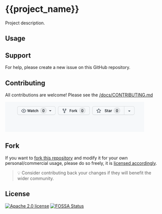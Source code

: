 # {{project_name}}

Project description.

## Usage

## Support

For help, please create a new issue on this GitHub repository.

## Contributing

All contributions are welcome! Please see the [/docs/CONTRIBUTING.md](/docs/CONTRIBUTING.md)

![Star this repository](https://raw.githubusercontent.com/politician/politician/main/img/star_repo.gif)

## Fork

If you want to [fork this repository](https://github.com/{{repo_owner}}/{{repo_name}}/fork) and modify it for your own personal/commercial usage, please do so freely, it is [licensed accordingly](/LICENSE.md).

> 💡 Consider contributing back your changes if they will benefit the wider community.

## License

[![Apache 2.0 license](https://img.shields.io/badge/license-Apache--2.0-blue?style=flat-square)](/LICENSE.md) [![FOSSA Status](https://app.fossa.com/api/projects/git%2Bgithub.com%2F{{repo_user}}%2F{{repo_name}}.svg?type=shield)](https://app.fossa.com/projects/git%2Bgithub.com%2F{{repo_user}}%2F{{repo_name}}?ref=badge_shield)
